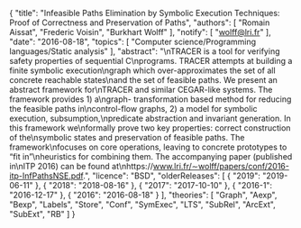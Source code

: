 {
    "title": "Infeasible Paths Elimination by Symbolic Execution Techniques: Proof of Correctness and Preservation of Paths",
    "authors": [
        "Romain Aissat",
        "Frederic Voisin",
        "Burkhart Wolff"
    ],
    "notify": [
        "wolff@lri.fr"
    ],
    "date": "2016-08-18",
    "topics": [
        "Computer science/Programming languages/Static analysis"
    ],
    "abstract": "\nTRACER is a tool for verifying safety properties of sequential C\nprograms. TRACER attempts at building a finite symbolic execution\ngraph which over-approximates the set of all concrete reachable states\nand the set of feasible paths.  We present an abstract framework for\nTRACER and similar CEGAR-like systems. The framework provides 1) a\ngraph- transformation based method for reducing the feasible paths in\ncontrol-flow graphs, 2) a model for symbolic execution, subsumption,\npredicate abstraction and invariant generation. In this framework we\nformally prove two key properties: correct construction of the\nsymbolic states and preservation of feasible paths. The framework\nfocuses on core operations, leaving to concrete prototypes to “fit in”\nheuristics for combining them.  The accompanying paper (published in\nITP 2016) can be found at\nhttps://www.lri.fr/∼wolff/papers/conf/2016-itp-InfPathsNSE.pdf.",
    "licence": "BSD",
    "olderReleases": [
        {
            "2019": "2019-06-11"
        },
        {
            "2018": "2018-08-16"
        },
        {
            "2017": "2017-10-10"
        },
        {
            "2016-1": "2016-12-17"
        },
        {
            "2016": "2016-08-18"
        }
    ],
    "theories": [
        "Graph",
        "Aexp",
        "Bexp",
        "Labels",
        "Store",
        "Conf",
        "SymExec",
        "LTS",
        "SubRel",
        "ArcExt",
        "SubExt",
        "RB"
    ]
}